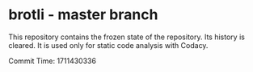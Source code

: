# brotli - master branch

This repository contains the frozen state of the repository.
Its history is cleared. It is used only for static code
analysis with Codacy.

Commit Time: 1711430336